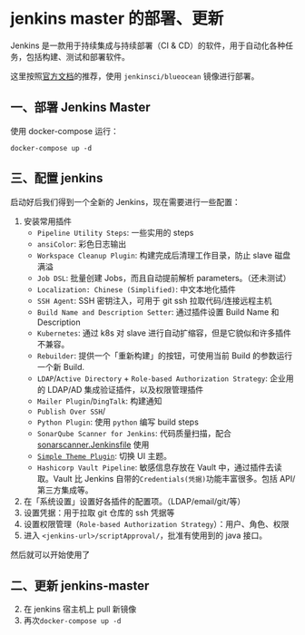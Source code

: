 # jenkins master 的部署、更新

Jenkins 是一款用于持续集成与持续部署（CI & CD）的软件，用于自动化各种任务，包括构建、测试和部署软件。

这里按照[官方文档](https://jenkins.io/zh/doc/book/installing/)的推荐，使用 `jenkinsci/blueocean` 镜像进行部署。

## 一、部署 Jenkins Master

使用 docker-compose 运行：

```shell
docker-compose up -d
```


## 三、配置 jenkins

启动好后我们得到一个全新的 Jenkins，现在需要进行一些配置：

1. 安装常用插件
    - `Pipeline Utility Steps`: 一些实用的 steps
    - `ansiColor`: 彩色日志输出
    - `Workspace Cleanup Plugin`: 构建完成后清理工作目录，防止 slave 磁盘满溢
    - `Job DSL`: 批量创建 Jobs，而且自动提前解析 parameters。（还未测试）
    - `Localization: Chinese (Simplified)`: 中文本地化插件
    - `SSH Agent`: SSH 密钥注入，可用于 git ssh 拉取代码/连接远程主机
    - `Build Name and Description Setter`: 通过插件设置 Build Name 和 Description
    - `Kubernetes`: 通过 k8s 对 slave 进行自动扩缩容，但是它貌似和许多插件不兼容。
    - `Rebuilder`: 提供一个「重新构建」的按钮，可使用当前 Build 的参数运行一个新 Build.
    - `LDAP`/`Active Directory` + `Role-based Authorization Strategy`: 企业用的 LDAP/AD 集成验证插件，以及权限管理插件
    - `Mailer Plugin`/`DingTalk`: 构建通知
    - `Publish Over SSH`/
    - `Python Plugin`: 使用 `python` 编写 build steps
    - `SonarQube Scanner for Jenkins`: 代码质量扫描，配合 [sonarscanner.Jenkinsfile](./../jenkinsfile-templates/sonarscanner.Jenkinsfile) 使用
    - [`Simple Theme Plugin`](https://github.com/jenkinsci/simple-theme-plugin): 切换 UI 主题。
    - `Hashicorp Vault Pipeline`: 敏感信息存放在 Vault 中，通过插件去读取。Vault 比 Jenkins 自带的`Credentials(凭据)`功能丰富很多。包括 API/第三方集成等。
1. 在「系统设置」设置好各插件的配置项。（LDAP/email/git/等）
1. 设置凭据：用于拉取 git 仓库的 ssh 凭据等
1. 设置权限管理（`Role-based Authorization Strategy`）：用户、角色、权限
1. 进入 `<jenkins-url>/scriptApproval/`，批准有使用到的 java 接口。

然后就可以开始使用了

## 二、更新 jenkins-master

2. 在 jenkins 宿主机上 pull 新镜像
3. 再次`docker-compose up -d`

